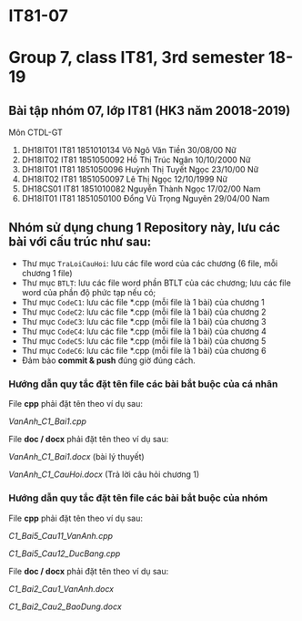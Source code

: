 # IT81-07
Group 7, class IT81, 3rd semester 18-19
=======
## Bài tập nhóm 07, lớp IT81 (HK3 năm 20018-2019)
Môn CTDL-GT

1. DH18IT01	IT81	1851010134	Võ Ngô Văn Tiền	30/08/00	Nữ
2. DH18IT02	IT81	1851050092	Hồ Thị Trúc	Ngân	10/10/2000	Nữ
3. DH18IT01	IT81	1851050096	Huỳnh Thị Tuyết	Ngọc	23/10/00	Nữ
4. DH18IT02	IT81	1851050097	Lê Thị	Ngọc	12/10/1999	Nữ
5. DH18CS01	IT81	1851010082	Nguyễn Thành	Ngọc	17/02/00	Nam
6. DH18IT01	IT81	1851050100	Đổng Vũ Trọng	Nguyên	29/04/00	Nam





## Nhóm sử dụng chung 1 Repository này, lưu các bài với cấu trúc như sau:

* Thư mục `TraLoiCauHoi`: lưu các file word của các chương (6 file, mỗi chương 1 file)
* Thư mục `BTLT`: lưu các file word phần BTLT của các chương; lưu các file word của phần độ phức tạp nếu có;
* Thư mục `CodeC1`: lưu các file *.cpp (mỗi file là 1 bài) của chương 1
* Thư mục `CodeC2`: lưu các file *.cpp (mỗi file là 1 bài) của chương 2
* Thư mục `CodeC3`: lưu các file *.cpp (mỗi file là 1 bài) của chương 3
* Thư mục `CodeC4`: lưu các file *.cpp (mỗi file là 1 bài) của chương 4
* Thư mục `CodeC5`: lưu các file *.cpp (mỗi file là 1 bài) của chương 5
* Thư mục `CodeC6`: lưu các file *.cpp (mỗi file là 1 bài) của chương 6
* Đảm bảo **commit & push** đúng giờ đúng cách.


### Hướng dẫn quy tắc đặt tên file các bài bắt buộc của cá nhân

File **cpp** phải đặt tên theo ví dụ sau:

_VanAnh_C1_Bai1.cpp_

File **doc / docx** phải đặt tên theo ví dụ sau:

_VanAnh_C1_Bai1.docx_ (bài lý thuyết)
  
_VanAnh_C1_CauHoi.docx_ (Trả lời câu hỏi chương 1)

### Hướng dẫn quy tắc đặt tên file các bài bắt buộc của nhóm

File **cpp** phải đặt tên theo ví dụ sau:

_C1_Bai5_Cau11_VanAnh.cpp_    

_C1_Bai5_Cau12_DucBang.cpp_

File **doc / docx** phải đặt tên theo ví dụ sau:

_C1_Bai2_Cau1_VanAnh.docx_     

_C1_Bai2_Cau2_BaoDung.docx_

